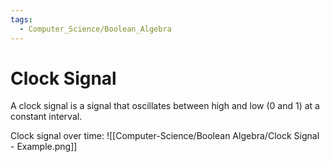 ```yaml
---
tags:
  - Computer_Science/Boolean_Algebra
---
```

# Clock Signal
A clock signal is a signal that oscillates between high and low (0 and 1) at a constant interval.

Clock signal over time:
![[Computer-Science/Boolean Algebra/Clock Signal - Example.png]]